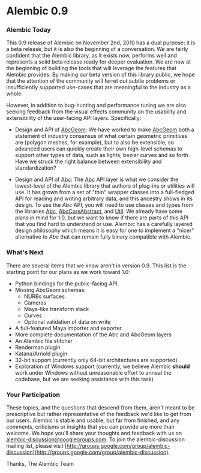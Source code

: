 # Alembic 0.9 #

### Alembic Today ###

This 0.9 release of Alembic on November 2nd, 2010 has a dual purpose: it is a beta release, but it is also the beginning of a conversation.  We are fairly
confident that the Alembic library, as it exists now, performs well
and represents a solid beta release ready for deeper evaluation. We are now at the beginning of building the tools that will leverage the features that Alembic provides.
By making our beta version of this library public, we hope that the attention of the community will ferret out subtle problems or insufficiently supported use-cases that are meaningful to the industry as a whole.

However, in addition to bug-hunting and performance tuning we are also seeking feedback from the visual effects community on the usability and extensibility of the user-facing API layers. Specifically:

  * Design and API of [AbcGeom](http://code.google.com/p/alembic/source/browse/#hg/lib/Alembic/AbcGeom): We have worked to make [AbcGeom](http://code.google.com/p/alembic/source/browse/#hg/lib/Alembic/AbcGeom) both a statement of industry consensus of what certain geometric primitives are (polygon meshes, for example), but to also be extensible, so advanced users can quickly create their own high-level schemas to support other types of data, such as lights, bezier curves and so forth. Have we struck the right balance between extensibility and standardization?

  * Design and API of [Abc](http://code.google.com/p/alembic/source/browse/#hg/lib/Alembic/Abc): The [Abc](http://code.google.com/p/alembic/source/browse/#hg/lib/Alembic/Abc) API layer is what we consider the lowest-level of the Alembic library that authors of plug-ins or utilities will use.  It has grown from a set of "thin" wrapper classes into a full-fledged API for reading and writing arbitrary data, and this ancestry shows in its design.  To use the _Abc_ API, you will need to use classes and types from the libraries [Abc](http://code.google.com/p/alembic/source/browse/#hg/lib/Alembic/Abc),  [AbcCoreAbstract](http://code.google.com/p/alembic/source/browse/#hg/lib/Alembic/AbcCoreAbstract), and [Util](http://code.google.com/p/alembic/source/browse/#hg/lib/Alembic/Util). We already have some plans in mind for 1.0, but we want to know if there are parts of this API that you find hard to understand or use. Alembic has a carefully layered design philosophy which means it is easy for one to implement a "nicer" alternative to _Abc_ that can remain fully binary compatible with Alembic.

### What's Next ###
There are several items that we know aren't in version 0.9. This list is the starting point for our plans as we work toward 1.0:
  * Python bindings for the public-facing API.
  * Missing AbcGeom schemas:
    * NURBs surfaces
    * Cameras
    * Maya-like transform stack
    * Curves
    * Optional validation of data on write
  * A full-featured Maya importer and exporter
  * More complete documentation of the Abc and AbcGeom layers
  * An Alembic file stitcher
  * Renderman plugin
  * Katana/Arnold plugin
  * 32-bit support (currently only 64-bit architectures are supported)
  * Exploration of Windows support (currently, we believe Alembic **should** work under Windows without unreasonable effort to anneal the codebase, but we are seeking assistance with this task)

### Your Participation ###
These topics, and the questions that descend from them, aren't meant
to be prescriptive but rather representative of the feedback we'd like
to get from our users.  Alembic is stable and usable, but far from
finished, and any comments, criticisms or insights that you can
provide are more than welcome. We hope you'll share your thoughts
and feedback with us on alembic-discussion@googlegroups.com.
To join the alembic-discussion mailing list, please visit [http://groups.google.com/group/alembic-discussion](http://groups.google.com/group/alembic-discussion).

Thanks,
The Alembic Team